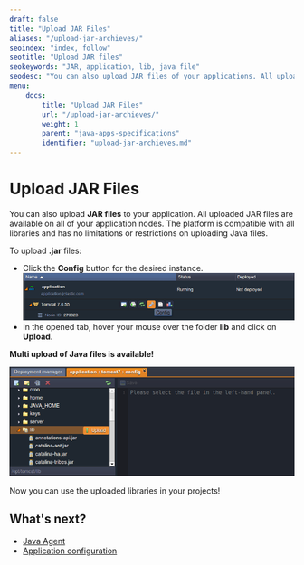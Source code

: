 ```yaml
---
draft: false
title: "Upload JAR Files"
aliases: "/upload-jar-archieves/"
seoindex: "index, follow"
seotitle: "Upload JAR files"
seokeywords: "JAR, application, lib, java file"
seodesc: "You can also upload JAR files of your applications. All uploaded JAR files are available for all of your application nodes."
menu: 
    docs:
        title: "Upload JAR Files"
        url: "/upload-jar-archieves/"
        weight: 1
        parent: "java-apps-specifications"
        identifier: "upload-jar-archieves.md"
---
```


# Upload JAR Files

You can also upload **JAR files** to your application. All uploaded JAR files are available on all of your application nodes. The platform is compatible with all libraries and has no limitations or restrictions on uploading Java files.

To upload **.jar** files:

* Click the **Config** button for the desired instance.
![lib](config.png)
* In the opened tab, hover your mouse over the folder **lib** and click on **Upload**.

**Multi upload of Java files is available!**

![java file](lib-upload.png)

Now you can use the uploaded libraries in your projects!</ol>


## What's next?
* [Java Agent](/javaagent/)
* [Application configuration](/application-configuration/)